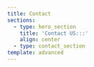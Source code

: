 ```yaml
---
title: Contact
sections:
  - type: hero_section
    title: 'Contact US:::'
    align: center
  - type: contact_section
template: advanced
---
```

